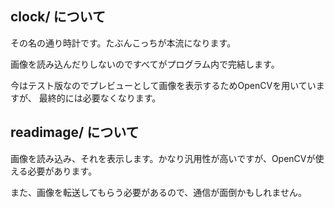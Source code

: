 ## clock/ について

その名の通り時計です。たぶんこっちが本流になります。

画像を読み込んだりしないのですべてがプログラム内で完結します。

今はテスト版なのでプレビューとして画像を表示するためOpenCVを用いていますが、
最終的には必要なくなります。


## readimage/ について

画像を読み込み、それを表示します。かなり汎用性が高いですが、OpenCVが使える必要があります。

また、画像を転送してもらう必要があるので、通信が面倒かもしれません。
